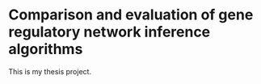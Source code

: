 # Comparison and evaluation of gene regulatory network inference algorithms
This is my thesis project.
